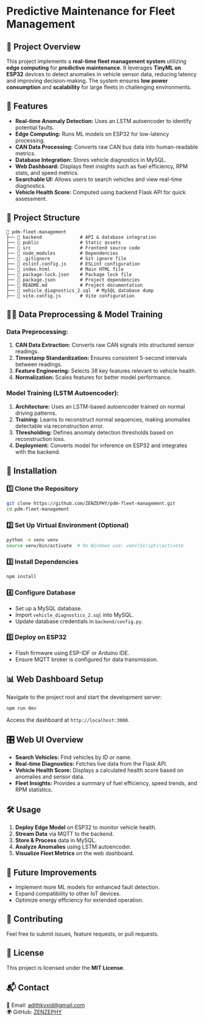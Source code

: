 # Predictive Maintenance for Fleet Management

## 📌 Project Overview
This project implements a **real-time fleet management system** utilizing **edge computing** for **predictive maintenance**. It leverages **TinyML on ESP32** devices to detect anomalies in vehicle sensor data, reducing latency and improving decision-making. The system ensures **low power consumption** and **scalability** for large fleets in challenging environments.

## 🚀 Features
- **Real-time Anomaly Detection:** Uses an LSTM autoencoder to identify potential faults.
- **Edge Computing:** Runs ML models on ESP32 for low-latency processing.
- **CAN Data Processing:** Converts raw CAN bus data into human-readable metrics.
- **Database Integration:** Stores vehicle diagnostics in MySQL.
- **Web Dashboard:** Displays fleet insights such as fuel efficiency, RPM stats, and speed metrics.
- **Searchable UI:** Allows users to search vehicles and view real-time diagnostics.
- **Vehicle Health Score:** Computed using backend Flask API for quick assessment.

## 📂 Project Structure
```
📁 pdm-fleet-management
├── 📁 backend              # API & database integration
├── 📁 public               # Static assets
├── 📁 src                  # Frontend source code
├── 📁 node_modules         # Dependencies
├── 📄 .gitignore           # Git ignore file
├── 📄 eslint.config.js     # ESLint configuration
├── 📄 index.html           # Main HTML file
├── 📄 package-lock.json    # Package lock file
├── 📄 package.json         # Project dependencies
├── 📄 README.md            # Project documentation
├── 📄 vehicle_diagnostics_2.sql  # MySQL database dump
├── 📄 vite.config.js       # Vite configuration
```

## 🧑‍💻 Data Preprocessing & Model Training
### Data Preprocessing:
1. **CAN Data Extraction:** Converts raw CAN signals into structured sensor readings.
2. **Timestamp Standardization:** Ensures consistent 5-second intervals between readings.
3. **Feature Engineering:** Selects 38 key features relevant to vehicle health.
4. **Normalization:** Scales features for better model performance.

### Model Training (LSTM Autoencoder):
1. **Architecture:** Uses an LSTM-based autoencoder trained on normal driving patterns.
2. **Training:** Learns to reconstruct normal sequences, making anomalies detectable via reconstruction error.
3. **Thresholding:** Defines anomaly detection thresholds based on reconstruction loss.
4. **Deployment:** Converts model for inference on ESP32 and integrates with the backend.

## 🔧 Installation
### 1️⃣ Clone the Repository
```bash
git clone https://github.com/ZENZEPHY/pdm-fleet-management.git
cd pdm-fleet-management
```
### 2️⃣ Set Up Virtual Environment (Optional)
```bash
python -m venv venv
source venv/bin/activate  # On Windows use: venv\Scripts\activate
```
### 3️⃣ Install Dependencies
```bash
npm install
```
### 4️⃣ Configure Database
- Set up a MySQL database.
- Import `vehicle_diagnostics_2.sql` into MySQL.
- Update database credentials in `backend/config.py`.

### 5️⃣ Deploy on ESP32
- Flash firmware using ESP-IDF or Arduino IDE.
- Ensure MQTT broker is configured for data transmission.

## 📊 Web Dashboard Setup
Navigate to the project root and start the development server:
```bash
npm run dev
```
Access the dashboard at `http://localhost:3000`.

## 🎛 Web UI Overview
- **Search Vehicles:** Find vehicles by ID or name.
- **Real-time Diagnostics:** Fetches live data from the Flask API.
- **Vehicle Health Score:** Displays a calculated health score based on anomalies and sensor data.
- **Fleet Insights:** Provides a summary of fuel efficiency, speed trends, and RPM statistics.

## 🛠 Usage
1. **Deploy Edge Model** on ESP32 to monitor vehicle health.
2. **Stream Data** via MQTT to the backend.
3. **Store & Process** data in MySQL.
4. **Analyze Anomalies** using LSTM autoencoder.
5. **Visualize Fleet Metrics** on the web dashboard.

## 📝 Future Improvements
- Implement more ML models for enhanced fault detection.
- Expand compatibility to other IoT devices.
- Optimize energy efficiency for extended operation.

## 🤝 Contributing
Feel free to submit issues, feature requests, or pull requests. 

## 📜 License
This project is licensed under the **MIT License**.

## 📬 Contact
📧 Email: adithkvxid@gmail.com  
🌍 GitHub: [ZENZEPHY](https://github.com/ZENZEPHY)

